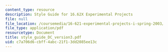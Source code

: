 ```yaml
---
content_type: resource
description: Style Guide for 16.62X Experimental Projects
file: null
file_location: /coursemedia/16-621-experimental-projects-i-spring-2003/c7a706d6cbff4abc21f13dd2085ee13c_style_guide_DC_version3.pdf
file_type: application/pdf
resourcetype: Document
title: style_guide_DC_version3.pdf
uid: c7a706d6-cbff-4abc-21f1-3dd2085ee13c
---
```


